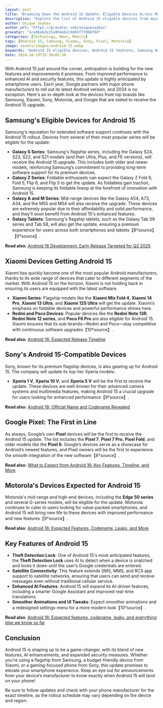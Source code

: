 ```yaml
---
layout: post
title: "Breaking Down the Android 15 Update: Eligible Devices Across Major Mobile Brands"
description: "Explore the list of Android 15 eligible devices from major brands like Samsung, Xiaomi, Sony, and more. Find out the latest features and when your device will receive the update."
author: Unique Saykas
author_url: "https://gravatar.com/uniquesaykas"
gravatar: "1ce8ba62e25a954e62c9d65f77d6079d"
categories: [Technology, News, Mobile]
tags: [Android 15, Samsung, Xiaomi, Sony, Pixel, Motorola]
image: assets/images/android-15.webp
keywords: "Android 15 eligible devices, Android 15 features, Samsung Android 15 update, Xiaomi Android 15, Sony Android 15"
date: 2024-10-19T15:30+05:30
---
```


With Android 15 just around the corner, anticipation is building for the new features and improvements it promises. From improved performance to enhanced AI and security features, this update is highly anticipated by smartphone users. Each year, Google partners with major phone manufacturers to roll out its latest Android version, and 2024 is no exception. Here's an in-depth look at the devices from top brands like Samsung, Xiaomi, Sony, Motorola, and Google that are slated to receive the Android 15 upgrade.

## Samsung's Eligible Devices for Android 15

Samsung's reputation for extended software support continues with the Android 15 rollout. Devices from several of their most popular series will be eligible for the update:

- **Galaxy S Series**: Samsung's flagship series, including the Galaxy S24, S23, S22, and S21 models (and their Ultra, Plus, and FE versions), will receive the Android 15 upgrade. This includes both older and newer models, reinforcing Samsung’s commitment to providing long-term software support for its premium devices.
- **Galaxy Z Series**: Foldable enthusiasts can expect the Galaxy Z Fold 6, Fold 5, Flip 6, and Flip 5 to get the update. As foldables gain traction, Samsung is keeping its foldable lineup at the forefront of innovation with Android 15.
- **Galaxy A and M Series**: Mid-range devices like the Galaxy A54, A73, A34, and the M55 and M54 will also receive the upgrade. These devices are extremely popular due to their affordability and solid performance, and they’ll soon benefit from Android 15's enhanced features.
- **Galaxy Tablets**: Samsung's flagship tablets, such as the Galaxy Tab S9 series and Tab S8, will also get the update, ensuring a premium experience for users across both smartphones and tablets【8†source】【9†source】.

**Read also:** [Android 16 Development: Early Release Targeted for Q2 2025](https://www.theblazetimes.in/android-16-development-early-release-targeted-for-q2-2025/)

## Xiaomi Devices Getting Android 15

Xiaomi has quickly become one of the most popular Android manufacturers, thanks to its wide range of devices that cater to different segments of the market. With Android 15 on the horizon, Xiaomi is not holding back in ensuring its users are equipped with the latest software.

- **Xiaomi Series**: Flagship models like the **Xiaomi Mix Fold 4**, **Xiaomi 14 Pro**, **Xiaomi 13 Ultra**, and **Xiaomi 12S Ultra** will get the update. Xiaomi’s emphasis on foldable devices and powerful performance shines here.
- **Redmi and Poco Devices**: Popular devices like the **Redmi Note 13R**, **Redmi Note 12 series**, and **Poco F6 Pro** are also eligible for Android 15. Xiaomi ensures that its sub-brands—Redmi and Poco—stay competitive with continuous software upgrades【10†source】.

**Read also:** [Android 16: Expected Release Timeline](https://www.theblazetimes.in/android-16-expected-release-timeline/)

## Sony's Android 15-Compatible Devices

Sony, known for its premium flagship devices, is also gearing up for Android 15. The company will update its top-tier Xperia models:

- **Xperia 1 V**, **Xperia 10 V**, and **Xperia 5 V** will be the first to receive the update. These devices are well-known for their advanced camera systems and multimedia features, making Android 15 a crucial upgrade for users looking for enhanced performance【9†source】.

**Read also:** [Android 16: Official Name and Codename Revealed](https://www.theblazetimes.in/android-16-official-name-and-codename-revealed/)

## Google Pixel: The First in Line

As always, Google’s own **Pixel** devices will be the first to receive the Android 15 update. The list includes the **Pixel 7**, **Pixel 7 Pro**, **Pixel Fold**, and older models like the **Pixel 6**. Google’s devices serve as a showcase for Android’s newest features, and Pixel owners will be the first to experience the smooth integration of the new software【8†source】.

**Read also:** [What to Expect from Android 16: Key Features, Timeline, and More](https://www.theblazetimes.in/what-to-expect-from-android-16-key-features-timeline-and-more/)

## Motorola's Devices Expected for Android 15

Motorola's mid-range and high-end devices, including the **Edge 50 series** and several G-series models, will be eligible for the update. Motorola continues to cater to users looking for value-packed smartphones, and Android 15 will bring new life to these devices with improved performance and new features【9†source】.

**Read also**: [Android 16: Expected Features, Codename, Leaks, and More](https://www.theblazetimes.in/android-16-expected-features-codename-leaks-and-more/)

## Key Features of Android 15

- **Theft Detection Lock**: One of Android 15's most anticipated features, the **Theft Detection Lock** uses AI to detect when a device is snatched and locks it down until the user’s Google credentials are entered.
- **Satellite Connectivity**: This feature extends SMS, MMS, and RCS app support to satellite networks, ensuring that users can send and receive messages even without traditional cellular service.
- **Enhanced AI Features**: Android 15 will expand its AI-driven features, including a smarter Google Assistant and improved real-time translations.
- **Smoother Animations and UI Tweaks**: Expect smoother animations and a redesigned settings menu for a more modern look【10†source】.

**Read also**: [Android 16: Expected features, codename, leaks, and everything else we know so far](https://www.androidauthority.com/android-16-features-3484159/)

## Conclusion

Android 15 is shaping up to be a game-changer, with its blend of new features, AI enhancements, and expanded security measures. Whether you're using a flagship from Samsung, a budget-friendly device from Xiaomi, or a gaming-focused phone from Sony, this update promises to elevate your smartphone experience. Keep an eye out for announcements from your device’s manufacturer to know exactly when Android 15 will land on your phone!

Be sure to follow updates and check with your phone manufacturer for the exact timeline, as the rollout schedule may vary depending on the device and region.
